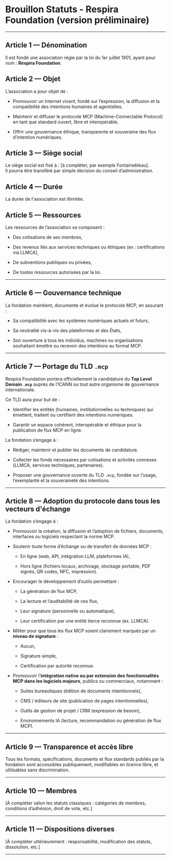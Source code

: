 # Brouillon Statuts - Respira Foundation (version préliminaire)

---

## Article 1 — Dénomination

Il est fondé une association régie par la loi du 1er juillet 1901, ayant pour nom : **Respira Foundation**.

## Article 2 — Objet

L’association a pour objet de :

- Promouvoir un Internet vivant, fondé sur l’expression, la diffusion et la compatibilité des intentions humaines et agentielles.

- Maintenir et diffuser le protocole MCP (Machine-Connectable Protocol) en tant que standard ouvert, libre et interopérable.

- Offrir une gouvernance éthique, transparente et souveraine des flux d’intention numériques.

## Article 3 — Siège social

Le siège social est fixé à : [à compléter, par exemple Fontainebleau].  
Il pourra être transféré par simple décision du conseil d’administration.

## Article 4 — Durée

La durée de l'association est illimitée.

## Article 5 — Ressources

Les ressources de l’association se composent :

- Des cotisations de ses membres,

- Des revenus liés aux services techniques ou éthiques (ex : certifications via LLMCA),

- De subventions publiques ou privées,

- De toutes ressources autorisées par la loi.

---

## Article 6 — Gouvernance technique

La fondation maintient, documente et évolue le protocole MCP, en assurant :

- Sa compatibilité avec les systèmes numériques actuels et futurs,

- Sa neutralité vis-à-vis des plateformes et des États,

- Son ouverture à tous les individus, machines ou organisations souhaitant émettre ou recevoir des intentions au format MCP.

---

## Article 7 — Portage du TLD `.mcp`

Respira Foundation portera officiellement la candidature du **Top Level Domain `.mcp`** auprès de l’ICANN ou tout autre organisme de gouvernance internationale.

Ce TLD aura pour but de :

- Identifier les entités (humaines, institutionnelles ou techniques) qui émettent, traitent ou certifient des intentions numériques.

- Garantir un espace cohérent, interopérable et éthique pour la publication de flux MCP en ligne.

La fondation s’engage à :

- Rédiger, maintenir et publier les documents de candidature.

- Collecter les fonds nécessaires par cotisations et activités connexes (LLMCA, services techniques, partenaires).

- Proposer une gouvernance ouverte du TLD `.mcp`, fondée sur l’usage, l’exemplarité et la souveraineté des intentions.

---

## Article 8 — Adoption du protocole dans tous les vecteurs d'échange

La fondation s’engage à :

- Promouvoir la création, la diffusion et l’adoption de fichiers, documents, interfaces ou logiciels respectant la norme MCP.

- Soutenir toute forme d’échange ou de transfert de données MCP :
  
  - En ligne (web, API, intégration LLM, plateformes IA),
  
  - Hors ligne (fichiers locaux, archivage, stockage portable, PDF signés, QR codes, NFC, impression).

- Encourager le développement d’outils permettant :
  
  - La génération de flux MCP,
  
  - La lecture et l’auditabilité de ces flux,
  
  - Leur signature (personnelle ou automatique),
  
  - Leur certification par une entité tierce reconnue (ex. LLMCA).

- Militer pour que tous les flux MCP soient clairement marqués par un **niveau de signature** :
  
  - Aucun,
  
  - Signature simple,
  
  - Certification par autorité reconnue.

- Promouvoir l’**intégration native ou par extension des fonctionnalités MCP dans les logiciels majeurs**, publics ou commerciaux, notamment :
  
  - Suites bureautiques (édition de documents intentionnels),
  
  - CMS / éditeurs de site (publication de pages intentionnelles),
  
  - Outils de gestion de projet / CRM (expression de besoin),
  
  - Environnements IA (lecture, recommandation ou génération de flux MCP).

---

## Article 9 — Transparence et accès libre

Tous les formats, spécifications, documents et flux standards publiés par la fondation sont accessibles publiquement, modifiables en licence libre, et utilisables sans discrimination.

---

## Article 10 — Membres

[À compléter selon les statuts classiques : catégories de membres, conditions d’adhésion, droit de vote, etc.]

---

## Article 11 — Dispositions diverses

[À compléter ultérieurement : responsabilité, modification des statuts, dissolution, etc.]

---
